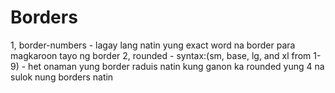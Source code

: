# Borders 

1, border-numbers - lagay lang natin yung exact word na border para magkaroon tayo ng border
2, rounded - syntax:(sm, base, lg, and xl from 1-9) - het onaman yung border raduis natin kung ganon ka rounded yung 4 na sulok nung borders natin
